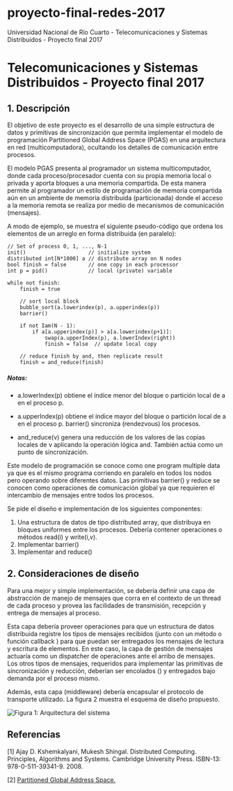 # proyecto-final-redes-2017
Universidad Nacional de Río Cuarto - Telecomunicaciones y Sistemas Distribuidos - Proyecto final 2017

# Telecomunicaciones y Sistemas Distribuidos - Proyecto final 2017
## 1. Descripción
El objetivo de este proyecto es el desarrollo de una simple estructura 
de datos y primitivas de sincronización que permita implementar el 
modelo de programación Partitioned Global Address Space (PGAS) en una 
arquitectura en red (multicomputadora), ocultando los detalles de 
comunicación entre procesos.

El modelo PGAS presenta al programador un sistema multicomputador, donde 
cada proceso/procesador cuenta con su propia memoria local o privada y 
aporta bloques a una memoria compartida. De esta manera permite al 
programador un estilo de programación de memoria compartida aún en un ambiente de memoria distribuida (particionada) donde el acceso a la memoria remota se realiza
por medio de mecanismos de comunicación (mensajes).

A modo de ejemplo, se muestra el siguiente pseudo-código que ordena los elementos de un arreglo
en forma distribuida (en paralelo):

```
// Set of process 0, 1, ..., N-1
init()                    // initialize system
distributed int[N*1000] a // distribute array on N nodes
bool finish = false       // one copy in each processor
int p = pid()             // local (private) variable

while not finish:
    finish = true
    
    // sort local block
    bubble_sort(a.lowerindex(p), a.upperindex(p))
    barrier()
    
    if not Iam(N - 1):
        if a[a.upperindex(p)] > a[a.lowerindex(p+1)]:
            swap(a.upperIndex(p), a.lowerIndex(right))
            finish = false  // update local copy
   
    // reduce finish by and, then replicate result
    finish = and_reduce(finish)
```

##### Notas:
* a.lowerIndex(p) obtiene el índice menor del bloque o partición local de a 
en el proceso p.

* a.upperIndex(p) obtiene el índice mayor del bloque o partición local de a 
en el proceso p.
barrier() sincroniza (rendezvous) los procesos.

* and_reduce(v) genera una reducción de los valores de las copias locales de 
v aplicando la operación lógica and. También actúa como un punto de 
sincronización.

Este modelo de programación se conoce como one program multiple data ya 
que es el mismo programa corriendo en paralelo en todos los nodos pero 
operando sobre diferentes datos.
Las primitivas barrier() y reduce se conocen como operaciones de 
comunicación global ya que requieren el intercambio de mensajes entre 
todos los procesos.

Se pide el diseño e implementación de los siguientes componentes:
1. Una estructura de datos de tipo distributed array, que distribuya 
en bloques uniformes entre los procesos. Debería contener operaciones o 
métodos read(i) y write(i,v).
2. Implementar barrier()
3. Implementar and reduce()

## 2. Consideraciones de diseño
Para una mejor y simple implementación, se debería definir una capa de 
abstracción de manejo de mensajes que corra en el contexto de un thread 
de cada proceso y provea las facilidades de transmisión, recepción y 
entrega de mensajes al proceso.

Esta capa debería proveer operaciones para que un estructura de datos 
distribuida registre los tipos de mensajes recibidos (junto con un método 
o función callback ) para que puedan ser entregados los mensajes de lectura 
y escritura de elementos. En este caso, la capa de gestión de mensajes 
actuaría como un dispatcher de operaciones ante el arribo de mensajes.
Los otros tipos de mensajes, requeridos para implementar las primitivas 
de sincronización y reducción, deberían ser encolados () y entregados bajo 
demanda por el proceso mismo.

Además, esta capa (middleware) debería encapsular el protocolo de transporte 
utilizado.
La figura 2 muestra el esquema de diseño propuesto.

![Figura 1: Arquitectura del sistema](https://i.imgur.com/NLjtvBC.png)

## Referencias
[1] Ajay D. Kshemkalyani, Mukesh Shingal. Distributed Computing. Principles, 
Algorithms and Systems. Cambridge University Press. ISBN-13: 
978-0-511-39341-9. 2008.

[2] [Partitioned Global Address Space.](https://en.wikipedia.org/wiki/Partitioned_global_address_space)
